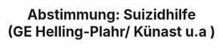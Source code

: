---
abstimmung:
  abstimmung: 2
  bundestagssitzung: 115
  datum: 6. Juli 2023
  legislaturperiode: 20
categories:
- Todo
data:
- title: Abstimmungsergebnis 20230706_2.pdf
  url: /res/2025-btw/abstimmungsergebnisse/20230706_2.pdf
- title: Abstimmungsergebnis 20230706_2_xls.xlsx
  url: /res/2025-btw/abstimmungsergebnisse/20230706_2_xls.xlsx
- title: Abstimmungsergebnis 20230706_2_xls.csv
  url: /res/2025-btw/abstimmungsergebnisse_csv/20230706_2_xls.csv
documents:
- local: /res/2025-btw/drucksachen/2002332.pdf
  summary: '### Gesetzentwurf mehrerer Abgeordneter: Entwurf eines Gesetzes zur Regelung
    der Suizidhilfe


    Dieser Gesetzentwurf zielt darauf ab, das Recht auf einen selbstbestimmten Tod
    zu gewährleisten und die Hilfe zur Selbsttötung zu regeln.  Er soll den vom Bundesverfassungsgericht
    dargelegten Normierungsspielraum nutzen und Menschen, die ernsthaft sterben möchten,
    einen klaren Rechtsrahmen bieten.  Die Regelung der Suizidhilfe soll straffrei
    ermöglicht werden.


    **Kernpunkte und Ziele:**


    * Recht auf Hilfe zur Selbsttötung

    * Recht auf Beratung zu Fragen der Suizidhilfe

    * Regelung der ärztlichen Verschreibung von Arzneimitteln zur Selbsttötung

    * Einrichtung von Beratungsstellen

    * Evaluation der Wirksamkeit des Gesetzes'
  title: Drucksache 20/2332
  url: https://dserver.bundestag.de/btd/20/023/2002332.pdf
- local: /res/2025-btw/drucksachen/2002293.pdf
  summary: '### Gesetzentwurf der Abgeordneten Künast et al. zum Schutz des Rechts
    auf selbstbestimmtes Sterben


    Dieser Gesetzentwurf regelt den Zugang zu Betäubungsmitteln für Suizidwillige,
    differenziert nach medizinischer Notlage und anderen Gründen.  Er beinhaltet Verfahren
    zur Sicherstellung der Autonomie, Schutz vor Missbrauch und Regulierung von Sterbehilfevereinen.


    **Kernpunkte und Ziele:**


    * Sichere Hilfestellung bei Selbsttötung

    * Differenzierte Regelung nach medizinischer Notlage und anderen Gründen

    * Sicherstellung der Autonomie bei der Entscheidungsfindung

    * Schutz vor Missbrauch

    * Regulierung von Sterbehilfevereinen



    '
  title: Drucksache 20/2293
  url: https://dserver.bundestag.de/btd/20/022/2002293.pdf
- local: /res/2025-btw/drucksachen/2007624.pdf
  summary: '### Beschlussempfehlung und Bericht des Rechtsausschusses


    Der Rechtsausschuss empfiehlt die Annahme von vier Gesetzesvorlagen zur Regelung
    der Suizidhilfe.  **Kernpunkte und Ziele:**  Strafbarkeit der geschäftsmäßigen
    Hilfe zur Selbsttötung, Regelung der Suizidhilfe, Schutz des Rechts auf selbstbestimmtes
    Sterben, Stärkung der Suizidprävention.

    '
  title: Drucksache 20/7624
  url: https://dserver.bundestag.de/btd/20/076/2007624.pdf
ergebnis:
  AfD:
    enthaltung: 1
    gesamt: 78
    ja: 7
    nein: 63
    nichtabgegeben: 7
    ungueltig: 0
  Bündnis 90/Die Grünen:
    enthaltung: 7
    gesamt: 118
    ja: 67
    nein: 35
    nichtabgegeben: 9
    ungueltig: 0
  CDU/CSU:
    enthaltung: 2
    gesamt: 197
    ja: 3
    nein: 180
    nichtabgegeben: 12
    ungueltig: 0
  Die Linke:
    enthaltung: 2
    gesamt: 39
    ja: 28
    nein: 7
    nichtabgegeben: 2
    ungueltig: 0
  FDP:
    enthaltung: 1
    gesamt: 92
    ja: 53
    nein: 27
    nichtabgegeben: 11
    ungueltig: 0
  Fraktionslos:
    enthaltung: 1
    gesamt: 6
    ja: 2
    nein: 2
    nichtabgegeben: 1
    ungueltig: 0
  SPD:
    enthaltung: 6
    gesamt: 206
    ja: 126
    nein: 61
    nichtabgegeben: 13
    ungueltig: 0
layout: abstimmung
links:
- title: Link zu bundestag.de
  url: https://www.bundestag.de/parlament/plenum/abstimmung/abstimmung?id=863
preview: 'Deutscher Bundestag


  115. Sitzung des Deutschen Bundestages

  am Donnerstag, 6. Juli 2023


  Endgültiges Ergebnis der Namentlichen Abstimmung Nr. 2


  Zusammengeführte Gesetzentwürfe

  der Abgeordneten Katrin Helling-Plahr und weiterer Abgeordneter

  Entwurf eines Gesetzes zur Regelung der Suizidhilfe

  sowie

  der Abgeordneten Renate Künast und weiterer Abgeordneter

  Entwurf eines Gesetzes zum Schutz des Rechts auf selbstbestimmtes Sterben und zur

  Änderung weiterer Gesetze

  mit dem neuen Titel:

  Gesetz zum Schutz des Rechts auf selbstbestimmtes Sterben und zur Regelung der Hilfe
  zur

  Selbsttötung sowie zur Änderung weiterer Gesetze

  Drs. 20/2332, 20/2293 und 20/7624'
tags:
- Todo
title: 'Abstimmung: Suizidhilfe (GE Helling-Plahr/ Künast u.a )'
---